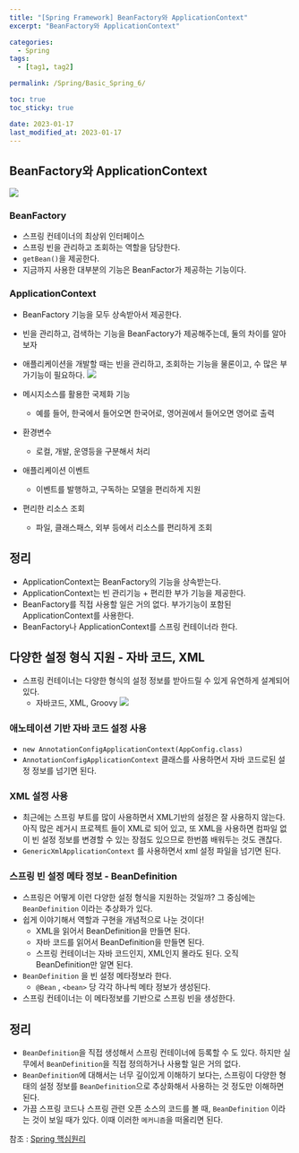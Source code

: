 ```yaml
---
title: "[Spring Framework] BeanFactory와 ApplicationContext"
excerpt: "BeanFactory와 ApplicationContext"

categories:
  - Spring
tags:
  - [tag1, tag2]

permalink: /Spring/Basic_Spring_6/

toc: true
toc_sticky: true

date: 2023-01-17
last_modified_at: 2023-01-17
---
```



## BeanFactory와 ApplicationContext

![](https://velog.velcdn.com/images/tlsgn8483/post/beca742f-ec90-4d4b-a937-0aca4e20e74e/image.png)

### BeanFactory
- 스프링 컨테이너의 최상위 인터페이스
- 스프링 빈을 관리하고 조회하는 역할을 담당한다.
- `getBean()`을 제공한다.
- 지금까지 사용한 대부분의 기능은 BeanFactor가 제공하는 기능이다.

### ApplicationContext
- BeanFactory 기능을 모두 상속받아서 제공한다.
- 빈을 관리하고, 검색하는 기능을 BeanFactory가 제공해주는데, 둘의 차이를 알아보자
- 애플리케이션을 개발할 때는 빈을 관리하고, 조회하는 기능을 물론이고, 수 많은 부가기능이 필요하다.
![](https://velog.velcdn.com/images/tlsgn8483/post/87ec4883-cf94-4d99-b422-e3a156c4a612/image.png)

- 메시지소스를 활용한 국제화 기능
  - 예를 들어, 한국에서 들어오면 한국어로, 영어권에서 들어오면 영어로 출력
- 환경변수
  - 로컬, 개발, 운영등을 구분해서 처리
- 애플리케이션 이벤트
  - 이벤트를 발행하고, 구독하는 모델을 편리하게 지원
- 편리한 리소스 조회
  - 파일, 클래스패스, 외부 등에서 리소스를 편리하게 조회
  
## 정리
 - ApplicationContext는 BeanFactory의 기능을 상속받는다.
 - ApplicationContext는 빈 관리기능 + 편리한 부가 기능을 제공한다.
 - BeanFactory를 직접 사용할 일은 거의 없다. 부가기능이 포함된 ApplicationContext를 사용한다.
 - BeanFactory나 ApplicationContext를 스프링 컨테이너라 한다.
 
## 다양한 설정 형식 지원 - 자바 코드, XML
- 스프링 컨테이너는 다양한 형식의 설정 정보를 받아드릴 수 있게 유연하게 설계되어 있다.
  - 자바코드, XML, Groovy
  ![](https://velog.velcdn.com/images/tlsgn8483/post/cd18340b-8b30-449b-815e-f4b28042dc3b/image.png)


### 애노테이션 기반 자바 코드 설정 사용
- `new AnnotationConfigApplicationContext(AppConfig.class)`
- `AnnotationConfigApplicationContext` 클래스를 사용하면서 자바 코드로된 설정 정보를 넘기면 된다.


### XML 설정 사용
- 최근에는 스프링 부트를 많이 사용하면서 XML기반의 설정은 잘 사용하지 않는다. 아직 많은 레거시
프로젝트 들이 XML로 되어 있고, 또 XML을 사용하면 컴파일 없이 빈 설정 정보를 변경할 수 있는 장점도 있으므로 한번쯤 배워두는 것도 괜찮다.
- `GenericXmlApplicationContext` 를 사용하면서 xml 설정 파일을 넘기면 된다.


### 스프링 빈 설정 메타 정보 - BeanDefinition
- 스프링은 어떻게 이런 다양한 설정 형식을 지원하는 것일까? 그 중심에는 `BeanDefinition` 이라는 추상화가 있다.
- 쉽게 이야기해서 역할과 구현을 개념적으로 나눈 것이다!
  - XML을 읽어서 BeanDefinition을 만들면 된다.
  - 자바 코드를 읽어서 BeanDefinition을 만들면 된다.
  - 스프링 컨테이너는 자바 코드인지, XML인지 몰라도 된다. 오직 BeanDefinition만 알면 된다.
- `BeanDefinition` 을 빈 설정 메타정보라 한다.
  - `@Bean` , `<bean>` 당 각각 하나씩 메타 정보가 생성된다.
- 스프링 컨테이너는 이 메타정보를 기반으로 스프링 빈을 생성한다.

## 정리
- `BeanDefinition`을 직접 생성해서 스프링 컨테이너에 등록할 수 도 있다. 하지만 실무에서 `BeanDefinition`을 직접 정의하거나 사용할 일은 거의 없다. 
- `BeanDefinition`에 대해서는 너무 깊이있게 이해하기 보다는, 스프링이 다양한 형태의 설정 정보를 `BeanDefinition`으로 추상화해서 사용하는 것 정도만 이해하면 된다.
- 가끔 스프링 코드나 스프링 관련 오픈 소스의 코드를 볼 때, `BeanDefinition` 이라는 것이 보일 때가 있다. 이때 이러한 `메커니즘`을 떠올리면 된다.


참조 : [Spring 핵심원리](https://www.inflearn.com/course/%EC%8A%A4%ED%94%84%EB%A7%81-%ED%95%B5%EC%8B%AC-%EC%9B%90%EB%A6%AC-%EA%B8%B0%EB%B3%B8%ED%8E%B8)
